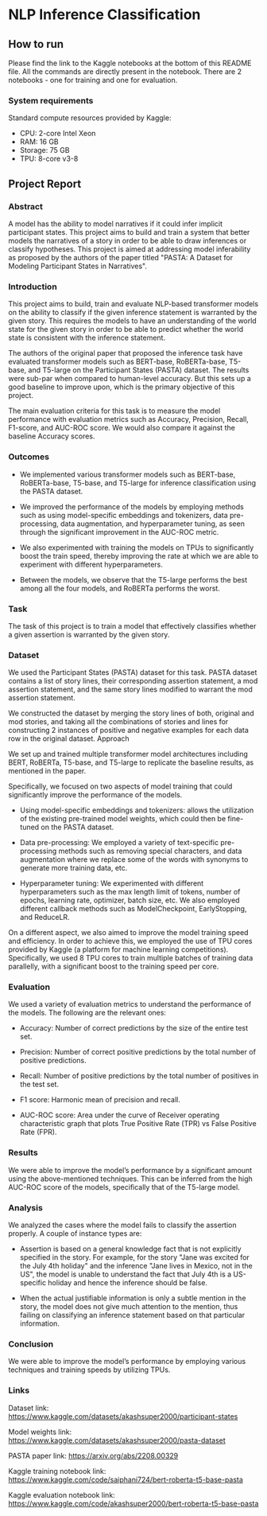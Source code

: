 # NLP Inference Classification

## How to run
Please find the link to the Kaggle notebooks at the bottom of this README file. All the commands are directly present in the notebook. There are 2 notebooks - one for training and one for evaluation.

### System requirements
Standard compute resources provided by Kaggle:
- CPU: 2-core Intel Xeon
- RAM: 16 GB
- Storage: 75 GB
- TPU: 8-core v3-8

## Project Report

### Abstract
A model has the ability to model narratives if it could infer implicit participant states. This project aims to build and train a system that better models the narratives of a story in order to be able to draw inferences or classify hypotheses. This project is aimed at addressing model inferability as proposed by the authors of the paper titled "PASTA: A Dataset for Modeling Participant States in Narratives".

### Introduction
This project aims to build, train and evaluate NLP-based transformer models on the ability to classify if the given inference statement is warranted by the given story. This requires the models to have an understanding of the world state for the given story in order to be able to predict whether the world state is consistent with the inference statement.

The authors of the original paper that proposed the inference task have evaluated transformer models such as BERT-base, RoBERTa-base, T5-base, and T5-large on the Participant States (PASTA) dataset. The results were sub-par when compared to human-level accuracy. But this sets up a good baseline to improve upon, which is the primary objective of this project.

The main evaluation criteria for this task is to measure the model performance with evaluation metrics such as Accuracy, Precision, Recall, F1-score, and AUC-ROC score. We would also compare it against the baseline Accuracy scores.


### Outcomes
- We implemented various transformer models such as BERT-base, RoBERTa-base, T5-base, and T5-large for inference classification using the PASTA dataset.

- We improved the performance of the models by employing methods such as using model-specific embeddings and tokenizers, data pre-processing, data augmentation, and hyperparameter tuning, as seen through the significant improvement in the AUC-ROC metric.

- We also experimented with training the models on TPUs to significantly boost the train speed, thereby improving the rate at which we are able to experiment with different hyperparameters.

- Between the models, we observe that the T5-large performs the best among all the four models, and RoBERTa performs the worst.


### Task
The task of this project is to train a model that effectively classifies whether a given assertion is warranted by the given story. 


### Dataset
We used the Participant States (PASTA) dataset for this task. PASTA dataset contains a list of story lines, their corresponding assertion statement, a mod assertion statement, and the same story lines modified to warrant the mod assertion statement.

We constructed the dataset by merging the story lines of both, original and mod stories, and taking all the combinations of stories and lines for constructing 2 instances of positive and negative examples for each data row in the original dataset.
Approach

We set up and trained multiple transformer model architectures including BERT, RoBERTa, T5-base, and T5-large to replicate the baseline results, as mentioned in the paper.

Specifically, we focused on two aspects of model training that could significantly improve the performance of the models.

- Using model-specific embeddings and tokenizers: allows the utilization of the existing pre-trained model weights, which could then be fine-tuned on the PASTA dataset.

- Data pre-processing: We employed a variety of text-specific pre-processing methods such as removing special characters, and data augmentation where we replace some of the words with synonyms to generate more training data, etc.

- Hyperparameter tuning: We experimented with different hyperparameters such as the max length limit of tokens, number of epochs, learning rate, optimizer, batch size, etc. We also employed different callback methods such as ModelCheckpoint, EarlyStopping, and ReduceLR.

On a different aspect, we also aimed to improve the model training speed and efficiency. In order to achieve this, we employed the use of TPU cores provided by Kaggle (a platform for machine learning competitions). Specifically, we used 8 TPU cores to train multiple batches of training data parallelly, with a significant boost to the training speed per core.


### Evaluation

We used a variety of evaluation metrics to understand the performance of the models. The following are the relevant ones:

- Accuracy: Number of correct predictions by the size of the entire test set.

- Precision: Number of correct positive predictions by the total number of positive predictions.

- Recall: Number of positive predictions by the total number of positives in the test set.

- F1 score: Harmonic mean of precision and recall.

- AUC-ROC score: Area under the curve of Receiver operating characteristic graph that plots True Positive Rate (TPR) vs False Positive Rate (FPR).


### Results

We were able to improve the model’s performance by a significant amount using the above-mentioned techniques. This can be inferred from the high AUC-ROC score of the models, specifically that of the T5-large model.


### Analysis
We analyzed the cases where the model fails to classify the assertion properly. A couple of instance types are:

- Assertion is based on a general knowledge fact that is not explicitly specified in the story. For example, for the story "Jane was excited for the July 4th holiday" and the inference "Jane lives in Mexico, not in the US", the model is unable to understand the fact that July 4th is a US-specific holiday and hence the inference should be false.

- When the actual justifiable information is only a subtle mention in the story, the model does not give much attention to the mention, thus failing on classifying an inference statement based on that particular information.

### Conclusion
We were able to improve the model’s performance by employing various techniques and training speeds by utilizing TPUs.

### Links

Dataset link: https://www.kaggle.com/datasets/akashsuper2000/participant-states

Model weights link: https://www.kaggle.com/datasets/akashsuper2000/pasta-dataset

PASTA paper link: https://arxiv.org/abs/2208.00329

Kaggle training notebook link: https://www.kaggle.com/code/saiphani724/bert-roberta-t5-base-pasta

Kaggle evaluation notebook link: https://www.kaggle.com/code/akashsuper2000/bert-roberta-t5-base-pasta
